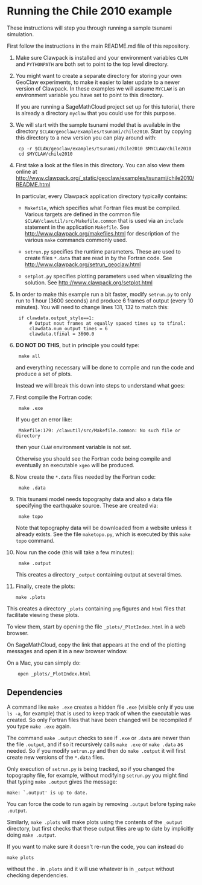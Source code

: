 
# Running the Chile 2010 example 

These instructions will step you through running a sample tsunami simulation.

First follow the instructions in the main README.md file of this repository.

1. Make sure Clawpack is installed and your environment variables `CLAW`
   and `PYTHONPATH` are both set to point to the top level directory.
   
2. You might want to create a separate directory for storing your own
   GeoClaw experiments, to make it easier to later update to a newer
   version of Clawpack.  In these examples we will assume `MYCLAW` is an
   environment variable you have set to point to this directory.

   If you are running a SageMathCloud project set up for this tutorial,
   there is already a directory `myclaw` that you could use for this purpose.

3. We will start with the sample tsunami model that is available 
   in the directory `$CLAW/geoclaw/examples/tsunami/chile2010`.
   Start by copying this directory to a new version you can play around
   with:

        cp -r $CLAW/geoclaw/examples/tsunami/chile2010 $MYCLAW/chile2010
        cd $MYCLAW/chile2010

4. First take a look at the files in this directory. You can also
   view them online at 
   http://www.clawpack.org/_static/geoclaw/examples/tsunami/chile2010/README.html

   In particular, every Clawpack application directory typically contains:
     - `Makefile`, which specifies what Fortran files must be compiled.
       Various targets are defined in the common file
       `$CLAW/clawutil/src/Makefile.common`
       that is used via an `include` statement in the application `Makefile`.
       See http://www.clawpack.org/makefiles.html
       for description of the various `make` commands commonly used.

     - `setrun.py` specifies the runtime parameters.
       These are used to create files `*.data` that are read in by the
       Fortran code.  See
       http://www.clawpack.org/setrun_geoclaw.html

     - `setplot.py` specifies plotting parameters used when visualizing the
       solution.  See
       http://www.clawpack.org/setplot.html

5. In order to make this example run a bit faster, modify `setrun.py`
   to only run to 1 hour (3600 seconds) and produce 6 frames of output
   (every 10 minutes).  You will need to change lines 131, 132 to match this:

        if clawdata.output_style==1:
            # Output nout frames at equally spaced times up to tfinal:
            clawdata.num_output_times = 6
            clawdata.tfinal = 3600.0

5. **DO NOT DO THIS**, but in principle you could type:

        make all

   and everything necessary will be done to compile and run the code and
   produce a set of plots.

   Instead we will break this down into steps to understand what goes:

6. First compile the Fortran code:

        make .exe
   
   If you get an error like:

        Makefile:179: /clawutil/src/Makefile.common: No such file or directory

   then your `CLAW` environment variable is not set.

   Otherwise you should see the Fortran code being compile and eventually an
   executable `xgeo` will be produced.

7. Now create the `*.data` files needed by the Fortran code:

        make .data

8. This tsunami model needs topography data and also a data file specifying
   the earthquake source.  These are created via:

        make topo

   Note that topography data will be downloaded from a website unless
   it already exists.  See the file `maketopo.py`, which is executed by this 
   `make topo` command.

9. Now run the code (this will take a few minutes):

        make .output

   This creates a directory `_output` containing output at several times.

10. Finally, create the plots:

        make .plots
   
   This creates a directory `_plots` containing `png` figures and
   `html` files that facilitate viewing these plots.

   To view them, start by opening the file `_plots/_PlotIndex.html`
   in a web browser.

   On SageMathCloud, copy the link that appears at the end of the plotting
   messages and open it in a new browser window.

   On a Mac, you can simply do:

        open _plots/_PlotIndex.html


## Dependencies

A command like `make .exe` creates a hidden file `.exe` (visible only if you
use `ls -a`, for example) that is used to keep track of when the executable
was created.  So only Fortran files that have been changed will be
recompiled if you type `make .exe` again.

The command `make .output` checks to see if `.exe` or `.data` are newer than
the file `.output`, and if so it recursively calls `make .exe` or `make
.data` as needed.  So if you modify `setrun.py` and then do `make .output`
it will first create new versions of the `*.data` files.

Only execution of `setrun.py` is being tracked, so if you changed the
topography file, for example, without modifying `setrun.py` you might find
that typing `make .output` gives the message:

    make: `.output' is up to date.

You can force the code to run again by removing `.output` before typing
`make .output`.

Similarly, `make .plots` will make plots using the contents of the `_output`
directory, but first checks that these output files are up to date by
implicitly doing `make .output`.  

If you want to make sure it doesn't re-run the code, you can instead do

    make plots

without the `.` in `.plots` and it will use whatever is in `_output` without
checking dependencies.


